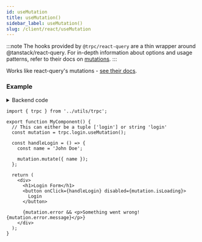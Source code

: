 ```yaml
---
id: useMutation
title: useMutation()
sidebar_label: useMutation()
slug: /client/react/useMutation
---
```


:::note
The hooks provided by `@trpc/react-query` are a thin wrapper around @tanstack/react-query. For in-depth information about options and usage patterns, refer to their docs on [mutations](https://tanstack.com/query/v5/docs/framework/react/guides/mutations).
:::

Works like react-query's mutations - [see their docs](https://tanstack.com/query/v5/docs/framework/react/guides/mutations).

### Example

<details>
<summary>Backend code</summary>

```tsx title='server/routers/_app.ts'
import { initTRPC } from '@trpc/server';
import { z } from 'zod';

export const t = initTRPC.create();

export const appRouter = t.router({
  // Create procedure at path 'login'
  // The syntax is identical to creating queries
  login: t.procedure
    // using zod schema to validate and infer input values
    .input(
      z.object({
        name: z.string(),
      }),
    )
    .mutation((opts) => {
      // Here some login stuff would happen
      return {
        user: {
          name: opts.input.name,
          role: 'ADMIN',
        },
      };
    }),
});
```

</details>

```tsx
import { trpc } from '../utils/trpc';

export function MyComponent() {
  // This can either be a tuple ['login'] or string 'login'
  const mutation = trpc.login.useMutation();

  const handleLogin = () => {
    const name = 'John Doe';

    mutation.mutate({ name });
  };

  return (
    <div>
      <h1>Login Form</h1>
      <button onClick={handleLogin} disabled={mutation.isLoading}>
        Login
      </button>

      {mutation.error && <p>Something went wrong! {mutation.error.message}</p>}
    </div>
  );
}
```
